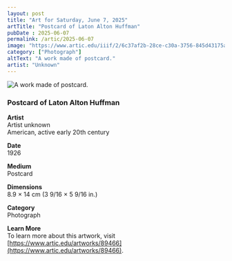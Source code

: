 ```yaml
---
layout: post
title: "Art for Saturday, June 7, 2025"
artTitle: "Postcard of Laton Alton Huffman"
pubDate : 2025-06-07
permalink: /artic/2025-06-07
image: "https://www.artic.edu/iiif/2/6c37af2b-28ce-c30a-3756-845d43175a01/full/1686,/0/default.jpg"
category: ["Photograph"]
altText: "A work made of postcard."
artist: "Unknown"
---
```

 
<img src='https://www.artic.edu/iiif/2/6c37af2b-28ce-c30a-3756-845d43175a01/full/1686,/0/default.jpg' alt='A work made of postcard.' style='border-radius=5px'> 
 
### Postcard of Laton Alton Huffman
 
**Artist**<br>
Artist unknown<br>
American, active early 20th century
 
**Date**<br>
1926
 
**Medium**<br>
Postcard
 
**Dimensions**<br>
8.9 × 14 cm (3 9/16 × 5 9/16 in.)
 
**Category**<br>
Photograph
 
**Learn More**<br>
To learn more about this artwork, visit [https://www.artic.edu/artworks/89466](https://www.artic.edu/artworks/89466).